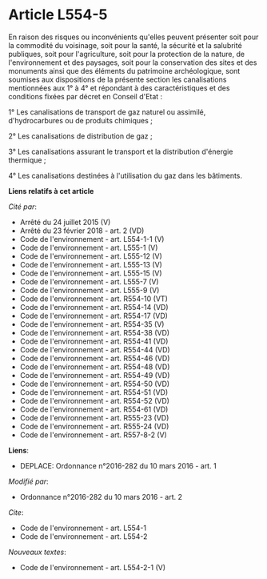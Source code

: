 # Article L554-5

En raison des risques ou inconvénients qu'elles peuvent présenter soit pour la commodité du voisinage, soit pour la santé, la
sécurité et la salubrité publiques, soit pour l'agriculture, soit pour la protection de la nature, de l'environnement et des
paysages, soit pour la conservation des sites et des monuments ainsi que des éléments du patrimoine archéologique, sont
soumises aux dispositions de la présente section les canalisations mentionnées aux 1° à 4° et répondant à des
caractéristiques et des conditions fixées par décret en Conseil d'Etat : 

1° Les canalisations de transport de gaz naturel ou assimilé, d'hydrocarbures ou de produits chimiques ; 

2° Les canalisations de distribution de gaz ; 

3° Les canalisations assurant le transport et la distribution d'énergie thermique ; 

4° Les canalisations destinées à l'utilisation du gaz dans les bâtiments.

**Liens relatifs à cet article**

_Cité par_:

  - Arrêté du 24 juillet 2015 (V)
  - Arrêté du 23 février 2018 - art. 2 (VD)
  - Code de l'environnement - art. L554-1-1 (V)
  - Code de l'environnement - art. L555-1 (V)
  - Code de l'environnement - art. L555-12 (V)
  - Code de l'environnement - art. L555-13 (V)
  - Code de l'environnement - art. L555-15 (V)
  - Code de l'environnement - art. L555-7 (V)
  - Code de l'environnement - art. L555-9 (V)
  - Code de l'environnement - art. R554-10 (VT)
  - Code de l'environnement - art. R554-14 (VD)
  - Code de l'environnement - art. R554-17 (VD)
  - Code de l'environnement - art. R554-35 (V)
  - Code de l'environnement - art. R554-38 (VD)
  - Code de l'environnement - art. R554-41 (VD)
  - Code de l'environnement - art. R554-44 (VD)
  - Code de l'environnement - art. R554-46 (VD)
  - Code de l'environnement - art. R554-48 (VD)
  - Code de l'environnement - art. R554-49 (VD)
  - Code de l'environnement - art. R554-50 (VD)
  - Code de l'environnement - art. R554-51 (VD)
  - Code de l'environnement - art. R554-52 (VD)
  - Code de l'environnement - art. R554-61 (VD)
  - Code de l'environnement - art. R555-23 (VD)
  - Code de l'environnement - art. R555-24 (VD)
  - Code de l'environnement - art. R557-8-2 (V)

**Liens**:

  - DEPLACE: Ordonnance n°2016-282 du 10 mars 2016 - art. 1

_Modifié par_:

  - Ordonnance n°2016-282 du 10 mars 2016 - art. 2

_Cite_:

  - Code de l'environnement - art. L554-1
  - Code de l'environnement - art. L554-2

_Nouveaux textes_:

  - Code de l'environnement - art. L554-2-1 (V)
